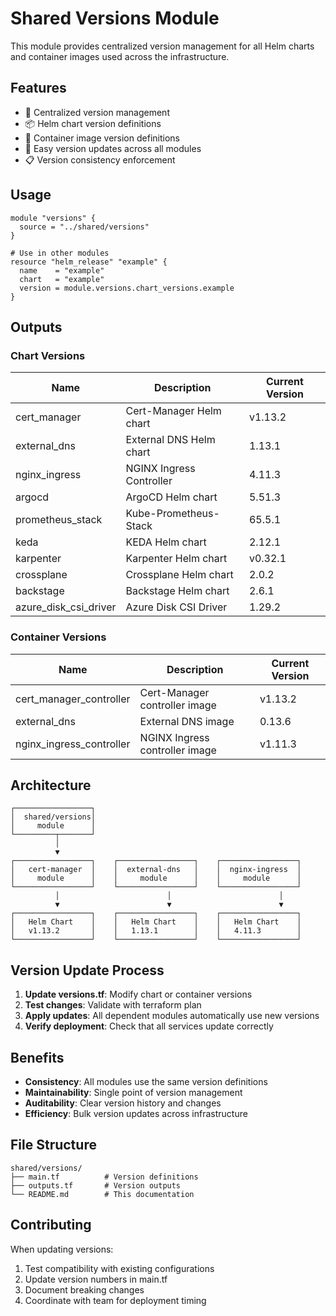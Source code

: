 # Shared Versions Module

This module provides centralized version management for all Helm charts and container images used across the infrastructure.

## Features

- 🎯 Centralized version management
- 📦 Helm chart version definitions
- 🐳 Container image version definitions
- 🔄 Easy version updates across all modules
- 📋 Version consistency enforcement

## Usage

```hcl
module "versions" {
  source = "../shared/versions"
}

# Use in other modules
resource "helm_release" "example" {
  name    = "example"
  chart   = "example"
  version = module.versions.chart_versions.example
}
```

## Outputs

### Chart Versions

| Name | Description | Current Version |
|------|-------------|-----------------|
| cert_manager | Cert-Manager Helm chart | v1.13.2 |
| external_dns | External DNS Helm chart | 1.13.1 |
| nginx_ingress | NGINX Ingress Controller | 4.11.3 |
| argocd | ArgoCD Helm chart | 5.51.3 |
| prometheus_stack | Kube-Prometheus-Stack | 65.5.1 |
| keda | KEDA Helm chart | 2.12.1 |
| karpenter | Karpenter Helm chart | v0.32.1 |
| crossplane | Crossplane Helm chart | 2.0.2 |
| backstage | Backstage Helm chart | 2.6.1 |
| azure_disk_csi_driver | Azure Disk CSI Driver | 1.29.2 |

### Container Versions

| Name | Description | Current Version |
|------|-------------|-----------------|
| cert_manager_controller | Cert-Manager controller image | v1.13.2 |
| external_dns | External DNS image | 0.13.6 |
| nginx_ingress_controller | NGINX Ingress controller image | v1.11.3 |

## Architecture

```
┌─────────────────┐
│  shared/versions│
│     module      │
└─────────┬───────┘
          │
          ▼
┌─────────────────┐    ┌─────────────────┐    ┌─────────────────┐
│   cert-manager  │    │  external-dns   │    │  nginx-ingress  │
│     module      │    │     module      │    │     module      │
└─────────────────┘    └─────────────────┘    └─────────────────┘
          │                        │                        │
          ▼                        ▼                        ▼
┌─────────────────┐    ┌─────────────────┐    ┌─────────────────┐
│   Helm Chart    │    │   Helm Chart    │    │   Helm Chart    │
│   v1.13.2       │    │   1.13.1        │    │   4.11.3        │
└─────────────────┘    └─────────────────┘    └─────────────────┘
```

## Version Update Process

1. **Update versions.tf**: Modify chart or container versions
2. **Test changes**: Validate with terraform plan
3. **Apply updates**: All dependent modules automatically use new versions
4. **Verify deployment**: Check that all services update correctly

## Benefits

- **Consistency**: All modules use the same version definitions
- **Maintainability**: Single point of version management
- **Auditability**: Clear version history and changes
- **Efficiency**: Bulk version updates across infrastructure

## File Structure

```
shared/versions/
├── main.tf          # Version definitions
├── outputs.tf       # Version outputs
└── README.md        # This documentation
```

## Contributing

When updating versions:
1. Test compatibility with existing configurations
2. Update version numbers in main.tf
3. Document breaking changes
4. Coordinate with team for deployment timing
